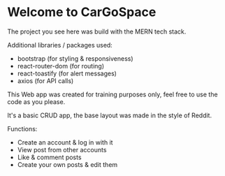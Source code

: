 
# Welcome to CarGoSpace

The project you see here was build with the MERN tech stack.

Additional libraries / packages used:

- bootstrap (for styling & responsiveness)
- react-router-dom (for routing)
- react-toastify (for alert messages)
- axios (for API calls)


This Web app was created for training purposes only, feel free to use the code as you please.

It's a basic CRUD app, the base layout was made in the style of Reddit.

Functions:

- Create an account & log in with it
- View post from other accounts 
- Like & comment posts
- Create your own posts & edit them





